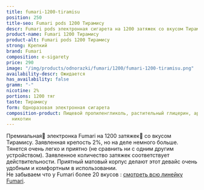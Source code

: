 ```yaml
---
title: fumari-1200-tiramisu
position: 250
title-seo: Fumari pods 1200 Тирамису
descr: Fumari pods электронная сигарета на 1200 затяжек со вкусом Тирамису
product-name: Fumari 1200 Тирамису
product-alt: Fumari pods 1200 Тирамису
strong: Крепкий
brand: Fumari
composition: e-sigarety
price: 290
image: "/img/products/odnorazki/fumari/1200/fumari-1200-tiramisu.png"
availability-descr: Ожидается
has_availability: false
gramm: "-"
nicotine: 2%
portions: 1200 тяг
taste: Тирамису
form: Одноразовая электронная сигарета
composition-product: Пищевой пропиленгликоль, растительный глицерин, ароматизатор,
  никотин
---
```


Премиальная🥇 электронка Fumari на 1200 затяжек💨 со вкусом Тирамису. Заявленная крепость 2%, но на деле немного больше. Тянется очень легко и приятно (не сравнить ни с одним другим устройством). Заявленное количество затяжек соответствует действительности. Приятный матовый корпус делают этот девайс очень удобным и комфортным в использовании.<br>
Не забываем что у Fumari более 20 вкусов : [смотреть всю линейку Fumari](/fumari).
